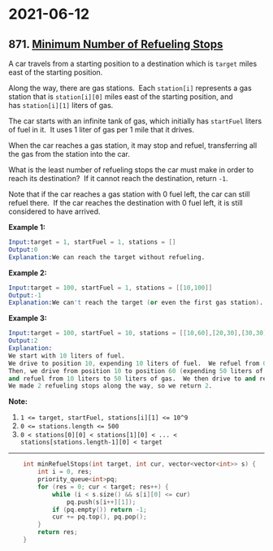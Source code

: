 # 2021-06-12

## 871. [Minimum Number of Refueling Stops](https://leetcode.com/problems/minimum-number-of-refueling-stops/)

A car travels from a starting position to a destination which is `target` miles east of the starting position.

Along the way, there are gas stations.  Each `station[i]` represents a gas station that is `station[i][0]` miles east of the starting position, and has `station[i][1]` liters of gas.

The car starts with an infinite tank of gas, which initially has `startFuel` liters of fuel in it.  It uses 1 liter of gas per 1 mile that it drives.

When the car reaches a gas station, it may stop and refuel, transferring all the gas from the station into the car.

What is the least number of refueling stops the car must make in order to reach its destination?  If it cannot reach the destination, return `-1`.

Note that if the car reaches a gas station with 0 fuel left, the car can still refuel there.  If the car reaches the destination with 0 fuel left, it is still considered to have arrived.

**Example 1:**

```s
Input:target = 1, startFuel = 1, stations = []
Output:0
Explanation:We can reach the target without refueling.
```

**Example 2:**

```s
Input:target = 100, startFuel = 1, stations = [[10,100]]
Output:-1
Explanation:We can't reach the target (or even the first gas station).
```

**Example 3:**

```s
Input:target = 100, startFuel = 10, stations = [[10,60],[20,30],[30,30],[60,40]]
Output:2
Explanation:
We start with 10 liters of fuel.
We drive to position 10, expending 10 liters of fuel.  We refuel from 0 liters to 60 liters of gas.
Then, we drive from position 10 to position 60 (expending 50 liters of fuel),
and refuel from 10 liters to 50 liters of gas.  We then drive to and reach the target.
We made 2 refueling stops along the way, so we return 2.
```

**Note:**

1. `1 <= target, startFuel, stations[i][1] <= 10^9`
2. `0 <= stations.length <= 500`
3. `0 < stations[0][0] < stations[1][0] < ... < stations[stations.length-1][0] < target`

---

```c++
    int minRefuelStops(int target, int cur, vector<vector<int>> s) {
        int i = 0, res;
        priority_queue<int>pq;
        for (res = 0; cur < target; res++) {
            while (i < s.size() && s[i][0] <= cur)
                pq.push(s[i++][1]);
            if (pq.empty()) return -1;
            cur += pq.top(), pq.pop();
        }
        return res;
    }
```
